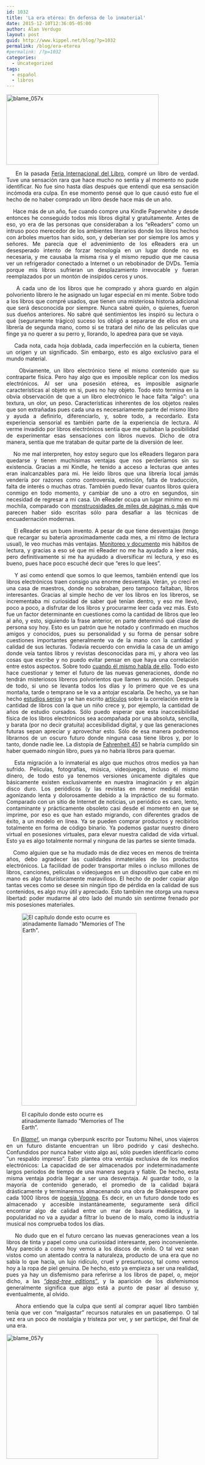 ```yaml
---
id: 1032
title: 'La era etérea: En defensa de lo inmaterial'
date: 2015-12-10T12:36:05-05:00
author: Alan Verdugo
layout: post
guid: http://www.kippel.net/blog/?p=1032
permalink: /blog/era-eterea
#permalink: /?p=1032
categories:
  - Uncategorized
tags:
  - español
  - libros
---
```

<p style="text-align: justify;">
  <img class="aligncenter size-full wp-image-1041" src="http://li106-124.members.linode.com/blog/wp-content/uploads/2015/12/blame_057x.jpg" alt="blame_057x" width="399" height="184" />
</p>

<p style="text-align: justify;">
      En la pasada <a href="https://www.fil.com.mx/" target="_blank">Feria Internacional del Libro</a>, compré un libro de verdad. Tuve una sensación rara que hace mucho no sentía y al momento no pude identificar. No fue sino hasta días después que entendí que esa sensación incómoda era culpa. En ese momento pensé que lo que causó esto fue el hecho de no haber comprado un libro desde hace más de un año.
</p>

<p style="text-align: justify;">
      Hace más de un año, fue cuando compre una Kindle Paperwhite y desde entonces he conseguido todos mis libros digital y gratuitamente. Antes de eso, yo era de las personas que consideraban a los &#8220;eReaders&#8221; como un intruso poco merecedor de los ambientes literarios donde los libros hechos con árboles muertos han sido, son, y deberían ser por siempre los amos y señores. Me parecía que el advenimiento de los eReaders era un desesperado intento de forzar tecnología en un lugar donde no es necesaria, y me causaba la misma risa y el mismo repudio que me causa ver un refrigerador conectado a Internet o un rebobinador de DVDs. Temía porque mis libros sufrieran un desplazamiento irrevocable y fueran reemplazados por un montón de insípidos ceros y unos.
</p>

<p style="text-align: justify;">
      A cada uno de los libros que he comprado y ahora guardo en algún polvoriento librero le he asignado un lugar especial en mi mente. Sobre todo a los libros que compré usados, que tienen una misteriosa historia adicional que será desconocida por siempre. Nunca sabré quién, o quienes, fueron sus dueños anteriores. No sabré qué sentimientos les inspiró su lectura o qué (seguramente trágico) suceso los obligó a separarse de ellos en una librería de segunda mano, como si se tratara del niño de las películas que finge ya no querer a su perro y, llorando, lo apedrea para que se vaya.
</p>

<p style="text-align: justify;">
      Cada nota, cada hoja doblada, cada imperfección en la cubierta, tienen un origen y un significado. Sin embargo, esto es algo exclusivo para el mundo material.
</p>

<p style="text-align: justify;">
      Obviamente, un libro electrónico tiene el mismo contenido que su contraparte física. Pero hay algo que es imposible replicar con los medios electrónicos. Al ser una posesión etérea, es imposible asignarle características al objeto en si, pues no hay objeto. Todo esto termina en la obvia observación de que a un libro electrónico le hace falta &#8220;algo&#8221;: una textura, un olor, un peso. Características inherentes de los objetos reales que son extrañadas pues cada una es necesariamente parte del mismo libro y ayuda a definirlo, diferenciarlo, y, sobre todo, a recordarlo. Esta experiencia sensorial es también parte de la experiencia de lectura. Al verme invadido por libros electrónicos sentía que me quitaban la posibilidad de experimentar esas sensaciones con libros nuevos. Dicho de otra manera, sentía que me trataban de quitar parte de la diversión de leer.
</p>

<p style="text-align: justify;">
      No me mal interpreten, hoy estoy seguro que los eReaders llegaron para quedarse y tienen muchísimas ventajas que nos perderíamos sin su existencia. Gracias a mi Kindle, he tenido a acceso a lecturas que antes eran inalcanzables para mi. He leído libros que una librería local jamás vendería por razones como controversia, extinción, falta de traducción, falta de interés o muchas otras. También puedo llevar cuantos libros quiera conmigo en todo momento, y cambiar de uno a otro en segundos, sin necesidad de regresar a mi casa. Un eReader ocupa un lugar mínimo en mi mochila, comparado con <a href="https://es.wikipedia.org/wiki/G%C3%B6del,_Escher,_Bach:_un_Eterno_y_Gr%C3%A1cil_Bucle" target="_blank">monstruosidades </a><a href="http://www.georgerrmartin.com/book-category/?cat=novels" target="_blank">de miles de páginas o más</a> que parecen haber sido escritas sólo para desafiar a las técnicas de encuadernación modernas.
</p>

<p style="text-align: justify;">
      El eReader es un buen invento. A pesar de que tiene desventajas (tengo que recargar su batería aproximadamente cada mes, a mi ritmo de lectura usual), le veo muchas más ventajas. <a href="http://www.kippel.net/blog/?p=267" target="_blank">Monitoreo </a><a href="http://www.kippel.net/blog/?p=287" target="_blank">y documento</a> mis hábitos de lectura, y gracias a eso sé que mi eReader no me ha ayudado a leer más, pero definitivamente si me ha ayudado a diversificar mi lectura, y eso es bueno, pues hace poco escuché decir que &#8220;eres lo que lees&#8221;.
</p>

<p style="text-align: justify;">
      Y así como entendí que somos lo que leemos, también entendí que los libros electrónicos traen consigo una enorme desventaja. Verán, yo crecí en una casa de maestros, donde no sobraban, pero tampoco faltaban, libros interesantes. Gracias al simple hecho de ver los libros en los libreros, se incrementaba mi curiosidad de saber qué tenían dentro, y eso me llevó, poco a poco, a disfrutar de los libros y procurarme leer cada vez más. Esto fue un factor determinante en cuestiones como la cantidad de libros que leo al año, y esto, siguiendo la frase anterior, en parte determinó qué clase de persona soy hoy. Esto es un patrón que he notado y confirmado en muchos amigos y conocidos, pues su personalidad y su forma de pensar sobre cuestiones importantes generalmente va de la mano con la cantidad y calidad de sus lecturas. Todavía recuerdo con envidia la casa de un amigo donde veía tantos libros y revistas desconocidas para mi, y ahora veo las cosas que escribe y no puedo evitar pensar en que haya una correlación entre estos aspectos. Sobre todo <a href="https://doncyr.wordpress.com/2015/10/27/elogio-de-la-normalidad-idealista-elogio-de-la-anormalidad/" target="_blank">cuando él mismo habla de ello</a>. Todo esto hace cuestionar y temer el futuro de las nuevas generaciones, donde no tendrán misteriosos libreros polvorientos que llamen su atención. Después de todo, si uno se levanta todos los días y lo primero que ve es una montaña, tarde o temprano se le va a antojar escalarla. De hecho, ya se han hecho <a href="http://sf.oxfordjournals.org/content/92/4/1573.full" target="_blank">estudios serios</a> y se han escrito <a href="http://www.nytimes.com/2015/12/06/fashion/our-bare-shelves-our-selves.html?_r=1" target="_blank">artículos</a> sobre la correlación entre la cantidad de libros con la que un niño crece y, por ejemplo, la cantidad de años de estudio cursados. Sólo puedo esperar que esta inaccesibilidad física de los libros electrónicos sea acompañada por una absoluta, sencilla, y barata (por no decir gratuita) accesibilidad digital, y que las generaciones futuras sepan apreciar y aprovechar esto. Sólo de esa manera podremos librarnos de un oscuro futuro donde ninguna casa tiene libros y, por lo tanto, donde nadie lee. La distopía de <a href="https://es.wikipedia.org/wiki/Fahrenheit_451" target="_blank">Fahrenheit 451</a> se habría cumplido sin haber quemado ningún libro, pues ya no habría libros para quemar.
</p>

<p style="text-align: justify;">
      Esta migración a lo inmaterial es algo que muchos otros medios ya han sufrido. Películas, fotografías, música, videojuegos, incluso el mismo dinero, de todo esto ya tenemos versiones únicamente digitales que básicamente existen exclusivamente en nuestra imaginación y en algún disco duro. Los periódicos (y las revistas en menor medida) están agonizando lenta y dolorosamente debido a la impráctico de su formato. Comparado con un sitio de Internet de noticias, un periódico es caro, lento, contaminante y prácticamente obsoleto casi desde el momento en que se imprime, por eso es que han estado migrando, con diferentes grados de éxito, a un modelo en línea. Ya se pueden comprar productos y recibirlos totalmente en forma de código binario. Ya podemos gastar nuestro dinero virtual en posesiones virtuales, para elevar nuestra calidad de vida virtual. Esto ya es algo totalmente normal y ninguna de las partes se siente timada.
</p>

<p style="text-align: justify;">
      Como alguien que se ha mudado más de diez veces en menos de treinta años, debo agradecer las cualidades inmateriales de los productos electrónicos. La facilidad de poder transportar miles o incluso millones de libros, canciones, películas o videojuegos en un dispositivo que cabe en mi mano es algo futurísticamente maravilloso. El hecho de poder copiar algo tantas veces como se desee sin ningún tipo de pérdida en la calidad de sus contenidos, es algo muy útil y apreciado. Esto también me otorga una nueva libertad: poder mudarme al otro lado del mundo sin sentirme frenado por mis posesiones materiales.
</p><figure id="attachment_1043" aria-describedby="caption-attachment-1043" style="width: 301px" class="wp-caption alignright">

<img class="size-full wp-image-1043" src="http://li106-124.members.linode.com/blog/wp-content/uploads/2015/12/blame_060z.jpg" alt="El capítulo donde esto ocurre es atinadamente llamado &quot;Memories of The Earth&quot;." width="301" height="503" /> <figcaption id="caption-attachment-1043" class="wp-caption-text">El capítulo donde esto ocurre es atinadamente llamado &#8220;Memories of The Earth&#8221;.</figcaption></figure> 

<p style="text-align: justify;">
      En <em><a href="https://es.wikipedia.org/wiki/BLAME!" target="_blank">Blame!</a></em>, un manga cyberpunk escrito por Tsutomu Nihei, unos viajeros en un futuro distante encuentran un libro podrido y casi deshecho. Confundidos por nunca haber visto algo así, sólo pueden identificarlo como &#8220;un respaldo impreso&#8221;. Esto plantea otra ventaja exclusiva de los medios electrónicos: La capacidad de ser almacenados por indeterminadamente largos periodos de tiempo de una manera segura y fiable. De hecho, esta misma ventaja podría llegar a ser una desventaja. Al guardar todo, o la mayoría de contenido generado, el promedio de la calidad bajará drásticamente y terminaremos almacenando una obra de Shakespeare por cada 1000 libros de <a href="https://es.wikipedia.org/wiki/Vogon#Poes.C3.ADa" target="_blank">poesía Vogona</a>. Es decir, en un futuro donde todo es almacenado y accesible instantáneamente, seguramente será difícil encontrar algo de calidad entre un mar de basura mediática, y la popularidad no va a ayudar a filtrar lo bueno de lo malo, como la industria musical nos comprueba todos los días.
</p>

<p style="text-align: justify;">
      No dudo que en el futuro cercano las nuevas generaciones vean a los libros de tinta y papel como una curiosidad interesante, pero inconveniente. Muy parecido a como hoy vemos a los discos de vinilo. O tal vez sean vistos como un atentado contra la naturaleza, producto de una era que no sabía lo que hacía, un lujo ridículo, cruel y presuntuoso, tal como vemos hoy a la ropa de piel genuina. De hecho, esto ya empieza a ser una realidad, pues ya hay un disfemismo para referirse a los libros de papel, o, mejor dicho, a las <em><a href="https://en.wikipedia.org/wiki/Hard_copy#.22Dead-tree_edition.22" target="_blank">&#8220;dead-tree editions&#8221;</a></em>, y la aparición de los disfemismos generalmente significa que algo está a punto de pasar al desuso y, eventualmente, al olvido.
</p>

<p style="text-align: justify;">
      Ahora entiendo que la culpa que sentí al comprar aquel libro también tenía que ver con &#8220;malgastar&#8221; recursos naturales en un pasatiempo. O tal vez era un poco de nostalgia y tristeza por ver, y ser partícipe, del final de una era.
</p>

<img class="aligncenter size-full wp-image-1042" src="http://li106-124.members.linode.com/blog/wp-content/uploads/2015/12/blame_057y.jpg" alt="blame_057y" width="398" height="326" />